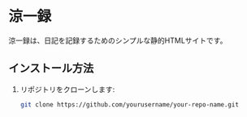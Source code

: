 # 涼一録

涼一録は、日記を記録するためのシンプルな静的HTMLサイトです。

## インストール方法

1. リポジトリをクローンします:
   ```bash
   git clone https://github.com/yourusername/your-repo-name.git
